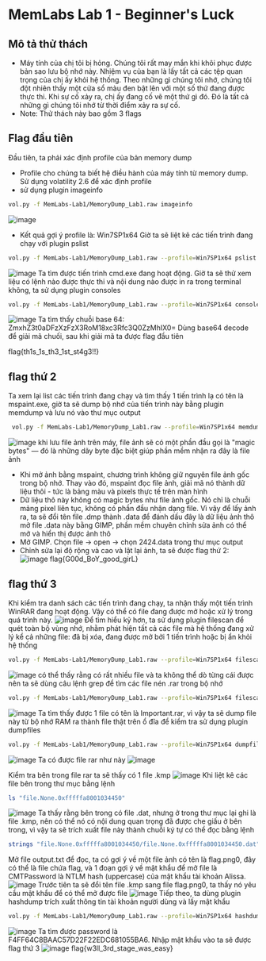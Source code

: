 # MemLabs Lab 1 - Beginner's Luck
## Mô tả thử thách
- Máy tính của chị tôi bị hỏng. Chúng tôi rất may mắn khi khôi phục được bản sao lưu bộ nhớ này. Nhiệm vụ của bạn là lấy tất cả các tệp quan trọng của chị ấy khỏi hệ thống. Theo những gì chúng tôi nhớ, chúng tôi đột nhiên thấy một cửa sổ màu đen bật lên với một số thứ đang được thực thi. Khi sự cố xảy ra, chị ấy đang cố vẽ một thứ gì đó. Đó là tất cả những gì chúng tôi nhớ từ thời điểm xảy ra sự cố.
- Note: Thử thách này bao gồm 3 flags
## Flag đầu tiên
Đầu tiên, ta phải xác định profile của bản memory dump
- Profile cho chúng ta biết hệ điều hành của máy tính từ memory dump. Sử dụng volatility 2.6 để xác định profile
- sử dụng plugin imageinfo
```bash
vol.py -f MemLabs-Lab1/MemoryDump_Lab1.raw imageinfo
```
![image](https://github.com/user-attachments/assets/8974147a-246a-4d4f-8aa6-8359a6d449a1)
- Kết quả gợi ý profile là: Win7SP1x64
Giờ ta sẽ liệt kê các tiến trình đang chạy với plugin pslist
```bash
vol.py -f MemLabs-Lab1/MemoryDump_Lab1.raw --profile=Win7SP1x64 pslist
```
![image](https://github.com/user-attachments/assets/f5ecdf65-d5f1-423a-b102-b05cb3c2822e)
Ta tìm được tiến trình cmd.exe đang hoạt động. Giờ ta sẽ thử xem liệu có lệnh nào được thực thi và nội dung nào được in ra trong terminal không, ta sử dụng plugin consoles
```bash
vol.py -f MemLabs-Lab1/MemoryDump_Lab1.raw --profile=Win7SP1x64 consoles
```
![image](https://github.com/user-attachments/assets/eb0225b9-d248-46d0-85b7-c8d6b71bbccd)
Ta tìm thấy chuỗi base 64: ZmxhZ3t0aDFzXzFzX3RoM18xc3Rfc3Q0ZzMhIX0=
Dùng base64 decode để giải mã chuối, sau khi giải mã ta được flag đầu tiên

flag{th1s_1s_th3_1st_st4g3!!}
## flag thứ 2
Ta xem lại list các tiến trình đang chạy và tìm thấy 1 tiến trình lạ có tên là mspaint.exe, giờ ta sẽ dump bộ nhớ của tiến trình này bằng plugin memdump và lưu nó vào thư mục output
```bash
 vol.py -f MemLabs-Lab1/MemoryDump_Lab1.raw --profile=Win7SP1x64 memdump -p 2424 -D output/
```
![image](https://github.com/user-attachments/assets/5443817d-1ca2-4ded-b037-f3b3f036249c)
khi lưu file ảnh trên máy, file ảnh sẽ có một phần đầu gọi là "magic bytes" — đó là những dãy byte đặc biệt giúp phần mềm nhận ra đây là file ảnh
- Khi mở ảnh bằng mspaint, chương trình không giữ nguyên file ảnh gốc trong bộ nhớ. Thay vào đó, mspaint đọc file ảnh, giải mã nó thành dữ liệu thôi - tức là bảng màu và pixels thực tế trên màn hình
- Dữ liệu thô này không có magic bytes như file ảnh gốc. Nó chỉ là chuỗi mảng pixel liên tục, không có phần đầu nhận dạng file.
Vì vậy để lấy ảnh ra, ta sẽ đổi tên file .dmp thành .data để đánh dấu đây là dữ liệu ảnh thô
mở file .data này bằng GIMP, phần mềm chuyên chỉnh sửa ảnh có thể mở và hiển thị được ảnh thô
- Mở GIMP. Chọn file -> open -> chọn 2424.data trong thư mục output
- Chỉnh sửa lại độ rộng và cao và lật lại ảnh, ta sẽ được flag thứ 2:
  ![image](https://github.com/user-attachments/assets/54b5a9eb-e922-4aa8-975d-7f4ab9fa9f3f)
  flag{G00d_BoY_good_girL}
## flag thứ 3
Khi kiểm tra danh sách các tiến trình đang chạy, ta nhận thấy một tiến trình WinRAR đang hoạt động. Vậy có thể có file đang được mở hoặc xử lý trong quá trình này.
  ![image](https://github.com/user-attachments/assets/c600f10c-6cc7-4e56-ab74-10489fed29ce)
Để tìm hiểu kỹ hơn, ta sử dụng plugin filescan để quét toàn bộ vùng nhớ, nhằm phát hiện tất cả các file mà hệ thống đang xử lý kể cả những file:
đã bị xóa, đang được mở bởi 1 tiến trình hoặc bị ẩn khỏi hệ thống
```bash
vol.py -f MemLabs-Lab1/MemoryDump_Lab1.raw --profile=Win7SP1x64 filescan
```
![image](https://github.com/user-attachments/assets/a2c26a89-ef11-45d4-bea4-9984f1ecd60a)
có thể thấy rằng có rất nhiều file và ta không thể dò từng cái được nên ta sẽ dùng câu lệnh grep để tìm các file nén .rar trong bộ nhớ
```bash
vol.py -f MemLabs-Lab1/MemoryDump_Lab1.raw --profile=Win7SP1x64 filescan | grep -i '.rar'
```
![image](https://github.com/user-attachments/assets/aa93d147-8fa0-4c6d-8b09-98a88f939051)
Ta tìm thấy được 1 file có tên là Important.rar, vì vậy ta sẽ dump file này từ bộ nhớ RAM ra thành file thật trên ổ đĩa để kiểm tra sử dụng plugin dumpfiles
```bash
vol.py -f MemLabs-Lab1/MemoryDump_Lab1.raw --profile=Win7SP1x64 dumpfiles -Q 0x000000003fa3ebc0 -D output/
```
![image](https://github.com/user-attachments/assets/9aea04df-f13a-48f8-be97-3b4527901c85)
Ta có được file rar như này
![image](https://github.com/user-attachments/assets/69a5d400-f5f8-47b8-be59-41adf9bb9107)

Kiểm tra bên trong file rar ta sẽ thấy có 1 file .kmp
![image](https://github.com/user-attachments/assets/cc75f6de-a8ff-4056-990a-ccb273a42cdc)
Khi liệt kê các file bên trong thư mục bằng lệnh 
```bash
ls "file.None.0xfffffa8001034450"
```
![image](https://github.com/user-attachments/assets/40f12f35-1d01-4594-adc4-b9ef15a98d76)
Ta thấy rằng bên trong có file .dat, nhưng ở trong thư mục lại ghi là file .kmp, nên có thể nó có nội dung quan trọng đã được che giấu ở bên trong, vì vậy ta sẽ trích xuất file này thành chuỗi ký tự có thể đọc bằng lệnh
```bash
strings "file.None.0xfffffa8001034450/file.None.0xfffffa8001034450.dat" > output.txt
```
Mở file output.txt để đọc, ta có gợi ý về một file ảnh có tên là flag.png0, đây có thể là file chứa flag, và 1 đoạn gợi ý về mật khẩu để mở file là CMTPassword là NTLM hash (uppercase) của mật khẩu tài khoản Alissa.
![image](https://github.com/user-attachments/assets/a41043e4-9b52-489d-bb67-f6cd4a246536)
Trước tiên ta sẽ đổi tên file .kmp sang file flag.png0, ta thấy nó yêu cầu mật khẩu để có thể mở được file
![image](https://github.com/user-attachments/assets/567247d9-9130-4f79-908b-f26d506ea6bc)
Tiếp theo, ta dùng plugin hashdump trích xuất thông tin tài khoản người dùng và lấy mật khẩu
```bash
vol.py -f MemLabs-Lab1/MemoryDump_Lab1.raw --profile=Win7SP1x64 hashdump
```
![image](https://github.com/user-attachments/assets/55043c74-d71e-473f-a5ab-76ef7c6dbacf)
Ta tìm được password là F4FF64C8BAAC57D22F22EDC681055BA6. Nhập mật khẩu vào ta sẽ được flag thứ 3
![image](https://github.com/user-attachments/assets/25fd7c21-c1e2-471f-b934-8be0ff23e0a9)
flag{w3ll_3rd_stage_was_easy}















  








